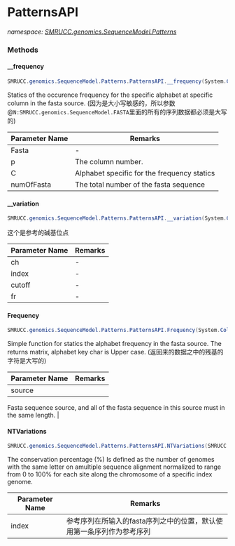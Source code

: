 ﻿# PatternsAPI
_namespace: [SMRUCC.genomics.SequenceModel.Patterns](./index.md)_





### Methods

#### __frequency
```csharp
SMRUCC.genomics.SequenceModel.Patterns.PatternsAPI.__frequency(System.Collections.Generic.IEnumerable{SMRUCC.genomics.SequenceModel.FASTA.FastaToken},System.Int32,System.Char,System.Int32)
```
Statics of the occurence frequency for the specific alphabet at specific 
 column in the fasta source.
 (因为是大小写敏感的，所以参数@``N:SMRUCC.genomics.SequenceModel.FASTA``里面的所有的序列数据都必须是大写的)

|Parameter Name|Remarks|
|--------------|-------|
|Fasta|-|
|p|The column number.|
|C|Alphabet specific for the frequency statics|
|numOfFasta|The total number of the fasta sequence|


#### __variation
```csharp
SMRUCC.genomics.SequenceModel.Patterns.PatternsAPI.__variation(System.Char,System.Int32,System.Double,SMRUCC.genomics.SequenceModel.Patterns.PatternModel)
```
这个是参考的碱基位点

|Parameter Name|Remarks|
|--------------|-------|
|ch|-|
|index|-|
|cutoff|-|
|fr|-|


#### Frequency
```csharp
SMRUCC.genomics.SequenceModel.Patterns.PatternsAPI.Frequency(System.Collections.Generic.IEnumerable{SMRUCC.genomics.SequenceModel.FASTA.FastaToken})
```
Simple function for statics the alphabet frequency in the fasta source. 
 The returns matrix, alphabet key char is Upper case.
 (返回来的数据之中的残基的字符是大写的)

|Parameter Name|Remarks|
|--------------|-------|
|source|
 Fasta sequence source, and all of the fasta sequence 
 in this source must in the same length.
 |


#### NTVariations
```csharp
SMRUCC.genomics.SequenceModel.Patterns.PatternsAPI.NTVariations(SMRUCC.genomics.SequenceModel.FASTA.FastaFile,System.Int32,System.Double)
```
The conservation percentage (%) Is defined as the number of genomes with the same letter on 
 amultiple sequence alignment normalized to range from 0 to 100% for each site along the 
 chromosome of a specific index genome.

|Parameter Name|Remarks|
|--------------|-------|
|index|参考序列在所输入的fasta序列之中的位置，默认使用第一条序列作为参考序列|



